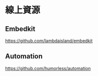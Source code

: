 # 線上資源

## Embedkit
https://github.com/lambdaisland/embedkit

## Automation
https://github.com/humorless/automation
